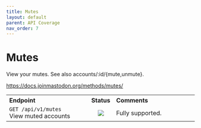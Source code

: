 ```yaml
---
title: Mutes
layout: default
parent: API Coverage
nav_order: 7
---
```


# Mutes

View your mutes. See also accounts/:id/{mute,unmute}.

<a href="https://docs.joinmastodon.org/methods/mutes/" target="_blank">https://docs.joinmastodon.org/methods/mutes/</a>

<table style="width:100%;table-layout:fixed;">
  <tr>
    <th style="width:45%;text-align:left;">Endpoint</th>
    <th style="width:10%;text-align:center;">Status</th>
    <th style="width:45%;text-align:left;">Comments</th>
  </tr>
  <tr>
    <td style="width:45%;text-align:left;"><code>GET /api/v1/mutes</code><br>View muted accounts</td>
    <td style="width:10%;text-align:center;"><img src="/assets/green16.png"></td>
    <td style="width:45%;text-align:left;">Fully supported.</td>
  </tr>
</table>
